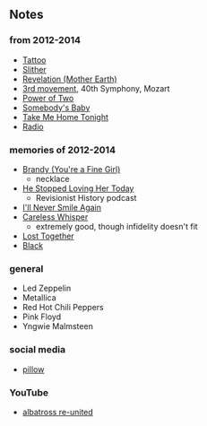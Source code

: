 
## Notes

### from 2012-2014

* [Tattoo](https://en.wikipedia.org/wiki/Tattoo_(Van_Halen_song))
* [Slither](https://en.wikipedia.org/wiki/Slither_(song))
* [Revelation (Mother Earth)](https://en.wikipedia.org/wiki/Blizzard_of_Ozz)
* [3rd movement](https://en.wikipedia.org/wiki/Symphony_No._40_(Mozart)#Music), 40th Symphony, Mozart
* [Power of Two](https://genius.com/Indigo-girls-power-of-two-lyrics)
* [Somebody's Baby](https://en.wikipedia.org/wiki/Somebody%27s_Baby)
* [Take Me Home Tonight](https://en.wikipedia.org/wiki/Take_Me_Home_Tonight_(song))
* [Radio](https://www.youtube.com/watch?v=CIgummW6Utk)

### memories of 2012-2014 

* [Brandy (You're a Fine Girl)](https://en.wikipedia.org/wiki/Brandy_(You%27re_a_Fine_Girl))
    * necklace
* [He Stopped Loving Her Today](https://en.wikipedia.org/wiki/He_Stopped_Loving_Her_Today)
    * Revisionist History podcast
* [I'll Never Smile Again](https://en.wikipedia.org/wiki/I%27ll_Never_Smile_Again)
* [Careless Whisper](https://en.wikipedia.org/wiki/Careless_Whisper)
    * extremely good, though infidelity doesn't fit
* [Lost Together](https://en.wikipedia.org/wiki/Lost_Together_(Blue_Rodeo_album))
* [Black](https://en.wikipedia.org/wiki/Black_(Pearl_Jam_song))

### general

* Led Zeppelin
* Metallica
* Red Hot Chili Peppers
* Pink Floyd
* Yngwie Malmsteen 

### social media

* [pillow](https://twitter.com/TheMancUK/status/1252235035379265538)

### YouTube

* [albatross re-united](https://www.youtube.com/watch?v=JXk6gIDX4Dk)
